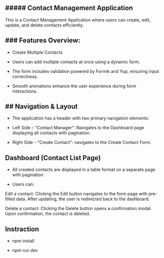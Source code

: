 
## ##### Contact Management Application ######
This is a Contact Management Application where users can create, edit, update, and delete contacts efficiently.

## ### Features Overview:
- Create Multiple Contacts

- Users can add multiple contacts at once using a dynamic form.

- The form includes validation powered by Formik and Yup, ensuring input correctness.

- Smooth animations enhance the user experience during form interactions.

## ## Navigation & Layout

- The application has a header with two primary navigation elements:

- Left Side – "Contact Manager": Navigates to the Dashboard page displaying all contacts with pagination.

- Right Side – "Create Contact": navigates to the Create Contact Form.

## Dashboard (Contact List Page)

- All created contacts are displayed in a table format on a separate page with pagination.

- Users can:

Edit a contact: Clicking the Edit button navigates to the form page with pre-filled data. After updating, the user is redirected back to the dashboard.

Delete a contact: Clicking the Delete button opens a confirmation modal. Upon confirmation, the contact is deleted.




## Instraction

- npm install

- npm run dev
